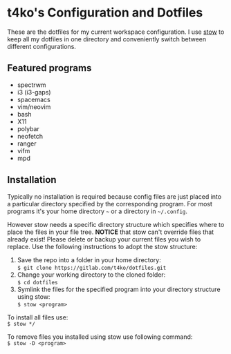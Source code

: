 # t4ko's Configuration and Dotfiles
These are the dotfiles for my current workspace configuration. I use [stow](https://www.gnu.org/software/stow/) to keep all my dotfiles in one directory and conveniently switch between different configurations.

## Featured programs

+ spectrwm
+ i3 (i3-gaps)
+ spacemacs
+ vim/neovim
+ bash
+ X11
+ polybar
+ neofetch
+ ranger
+ vifm
+ mpd

## Installation

Typically no installation is required because config files are just placed into a particular directory specified by the corresponding program. For most programs it's your home directory `~` or a directory in `~/.config`.

However stow needs a specific directory structure which specifies where to place the files in your file tree. 
**NOTICE** that stow can't override files that already exist! Please delete or backup your current files you wish to replace.
Use the following instructions to adopt the stow structure:
1. Save the repo into a folder in your home directory:  
`$ git clone https://gitlab.com/t4ko/dotfiles.git`
1. Change your working directory to the cloned folder:  
`$ cd dotfiles`
1. Symlink the files for the specified program into your directory structure using stow:  
`$ stow <program>`

To install all files use:  
`$ stow */`

To remove files you installed using stow use following command:  
`$ stow -D <program>`
